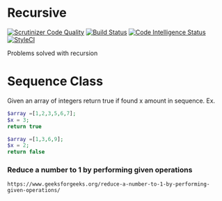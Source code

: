 
# Recursive
[![Scrutinizer Code Quality](https://scrutinizer-ci.com/g/elminson/recursive/badges/quality-score.png?b=master)](https://scrutinizer-ci.com/g/elminson/recursive/?branch=master) [![Build Status](https://scrutinizer-ci.com/g/elminson/recursive/badges/build.png?b=master)](https://scrutinizer-ci.com/g/elminson/recursive/build-status/master) [![Code Intelligence Status](https://scrutinizer-ci.com/g/elminson/recursive/badges/code-intelligence.svg?b=master)](https://scrutinizer-ci.com/code-intelligence) [![StyleCI](https://github.styleci.io/repos/145788360/shield?branch=master)](https://github.styleci.io/repos/145788360)

Problems solved with recursion

# Sequence Class
Given an array of integers return true if found x amount in sequence.
Ex.
```php
$array =[1,2,3,5,6,7];
$x = 3;
return true

$array =[1,3,6,9];
$x = 2;
return false
```

### Reduce a number to 1 by performing given operations
```
https://www.geeksforgeeks.org/reduce-a-number-to-1-by-performing-given-operations/
```
